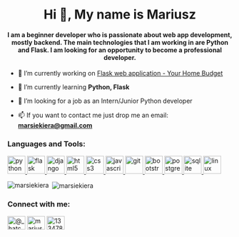<h1 align="center">Hi 👋, My name is Mariusz</h1>
<h4 align="center">I am a beginner developer who is passionate about web app development, mostly backend. The main technologies that I am working in are Python and Flask<!--, Django-->. I am looking for an opportunity to become a professional developer.</h4>

- 🔭 I’m currently working on [Flask web application - Your Home Budget](https://github.com/marsiekiera/YHB)

- 🌱 I’m currently learning **Python, Flask<!--, Django-->**

- 🔎 I’m looking for a job as an Intern/Junior Python developer

- 📫 If you want to contact me just drop me an email: **marsiekiera@gmail.com**

<h3 align="left">Languages and Tools:</h3>
<p align="left"> 
    <a href="https://www.python.org" target="_blank"> <img src="https://www.vectorlogo.zone/logos/python/python-icon.svg" alt="python" width="40" height="40"/> </a> 
    <a href="https://flask.palletsprojects.com/" target="_blank"> <img src="https://www.vectorlogo.zone/logos/pocoo_flask/pocoo_flask-icon.svg" alt="flask" width="40" height="40"/> </a>
    <a href="https://www.djangoproject.com/" target="_blank"> <img src="https://www.vectorlogo.zone/logos/djangoproject/djangoproject-icon.svg" alt="django" width="40" height="40"/> </a>
    <a href="https://www.w3.org/html/" target="_blank"> <img src="https://cdn.worldvectorlogo.com/logos/html-5.svg" alt="html5" width="40" height="40"/> </a> 
    <a href="https://www.w3schools.com/css/" target="_blank"> <img src="https://cdn.worldvectorlogo.com/logos/css-3.svg" alt="css3" width="40" height="40"/> </a> 
    <a href="https://developer.mozilla.org/en-US/docs/Web/JavaScript" target="_blank"> <img src="https://cdn.worldvectorlogo.com/logos/javascript-1.svg" alt="javascript" width="40" height="40"/> </a>
    <a href="https://git-scm.com/" target="_blank"> <img src="https://www.vectorlogo.zone/logos/git-scm/git-scm-icon.svg" alt="git" width="40" height="40"/> </a> 
  <a href="https://getbootstrap.com" target="_blank"> <img src="https://www.vectorlogo.zone/logos/getbootstrap/getbootstrap-icon.svg" alt="bootstrap" width="40" height="40"/> </a> 
    <a href="https://www.postgresql.org" target="_blank"> <img src="https://www.vectorlogo.zone/logos/postgresql/postgresql-icon.svg" alt="postgresql" width="40" height="40"/> </a> 
  <a href="https://www.sqlite.org/" target="_blank"> <img src="https://www.vectorlogo.zone/logos/sqlite/sqlite-icon.svg" alt="sqlite" width="40" height="40"/> </a>
  <a href="https://www.linux.org/" target="_blank"> <img src="https://www.vectorlogo.zone/logos/linux/linux-icon.svg" alt="linux" width="40" height="40"/> </a> </p>

<p><img align="left" src="https://github-readme-stats.vercel.app/api/top-langs?username=marsiekiera&show_icons=true&locale=en&layout=compact" alt="marsiekiera" /></p>

<p>&nbsp;<img align="center" src="https://github-readme-stats.vercel.app/api?username=marsiekiera&show_icons=true&locale=en" alt="marsiekiera" /></p>

<h3 align="left">Connect with me:</h3>
<p align="left">
<a href="https://twitter.com/@_hatchet" target="blank"><img align="center" src="https://cdn.jsdelivr.net/npm/simple-icons@3.0.1/icons/twitter.svg" alt="@_hatchet" height="30" width="40" /></a>
<a href="https://linkedin.com/in/mariusz-siekiera" target="blank"><img align="center" src="https://cdn.jsdelivr.net/npm/simple-icons@3.0.1/icons/linkedin.svg" alt="mariusz-siekiera" height="30" width="40" /></a>
<a href="https://stackoverflow.com/users/13347805" target="blank"><img align="center" src="https://cdn.jsdelivr.net/npm/simple-icons@3.0.1/icons/stackoverflow.svg" alt="13347805" height="30" width="40" /></a>
</p>
